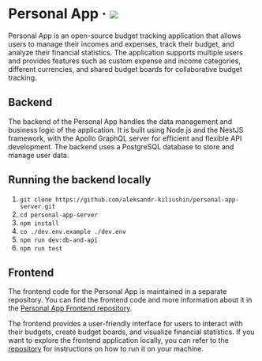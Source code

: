 # Personal App &middot; <img src="https://github.com/aleksandr-kiliushin/personal-app-server/workflows/TypeScript checks, build and tests/badge.svg?branch=master" />

Personal App is an open-source budget tracking application that allows users to manage their incomes and expenses, track their budget, and analyze their financial statistics. The application supports multiple users and provides features such as custom expense and income categories, different currencies, and shared budget boards for collaborative budget tracking.

## Backend

The backend of the Personal App handles the data management and business logic of the application. It is built using Node.js and the NestJS framework, with the Apollo GraphQL server for efficient and flexible API development. The backend uses a PostgreSQL database to store and manage user data.

## Running the backend locally

1. `git clone https://github.com/aleksandr-kiliushin/personal-app-server.git`
1. `cd personal-app-server`
1. `npm install`
1. `co ./dev.env.example ./dev.env`
1. `npm run dev:db-and-api`
1. `npm run test`

## Frontend

The frontend code for the Personal App is maintained in a separate repository. You can find the frontend code and more information about it in the [Personal App Frontend repository](https://github.com/aleksandr-kiliushin/personal-app-frontend).

The frontend provides a user-friendly interface for users to interact with their budgets, create budget boards, and visualize financial statistics. If you want to explore the frontend application locally, you can refer to the [repository](https://github.com/aleksandr-kiliushin/personal-app-frontend) for instructions on how to run it on your machine.
